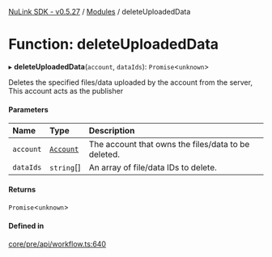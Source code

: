 [NuLink SDK - v0.5.27](../README.md) / [Modules](../modules.md) / deleteUploadedData

# Function: deleteUploadedData

▸ **deleteUploadedData**(`account`, `dataIds`): `Promise`<`unknown`\>

Deletes the specified files/data uploaded by the account from the server, This account acts as the publisher

#### Parameters

| Name | Type | Description |
| :------ | :------ | :------ |
| `account` | [`Account`](../classes/Account.md) | The account that owns the files/data to be deleted. |
| `dataIds` | `string`[] | An array of file/data IDs to delete. |

#### Returns

`Promise`<`unknown`\>

#### Defined in

[core/pre/api/workflow.ts:640](https://github.com/NuLink-network/nulink-sdk/blob/caaf0a6/src/core/pre/api/workflow.ts#L640)
